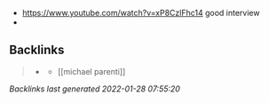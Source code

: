 - https://www.youtube.com/watch?v=xP8CzlFhc14 good interview
-

## Backlinks

> - [](../journals/2021_10_04.md)
>   - [[michael parenti]]

_Backlinks last generated 2022-01-28 07:55:20_
